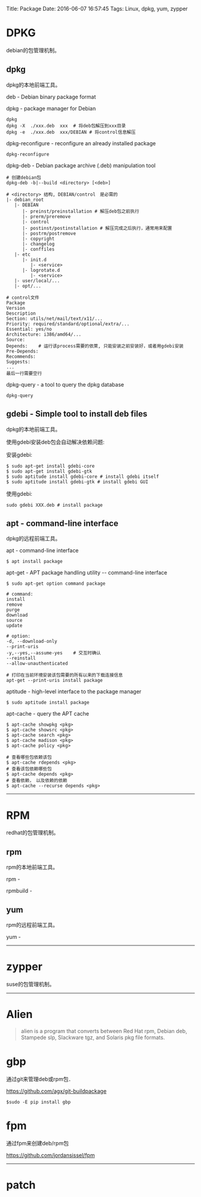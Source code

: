 Title: Package
Date: 2016-06-07 16:57:45
Tags: Linux, dpkg, yum, zypper



# DPKG

debian的包管理机制。

## dpkg

dpkg的本地前端工具。

deb - Debian binary package format

dpkg - package manager for Debian

    dpkg
    dpkg -X  ./xxx.deb  xxx  # 将deb包解压到xxx目录
    dpkg -e  ./xxx.deb  xxx/DEBIAN # 将control信息解压

dpkg-reconfigure - reconfigure an already installed package

    dpkg-reconfigure

dpkg-deb - Debian package archive (.deb) manipulation tool

    # 创建debian包
    dpkg-deb -b|--build <directory> [<deb>]

    # <directory> 结构, DEBIAN/control　是必需的
    |- debian_root
       |- DEBIAN
          |- preinst/preinstallation # 解压deb包之前执行
          |- prerm/preremove
          |- control
          |- postinst/postinstallation # 解压完成之后执行，通常用来配置
          |- postrm/postremove
          |- copyright
          |- changelog
          |- conffiles
       |- etc
          |- init.d
             |- <service>
          |- logrotate.d
             |- <service>
       |- user/local/...
       |- opt/...

    # control文件
    Package
    Version
    Description
    Section: utils/net/mail/text/x11/...
    Priority: required/standard/optional/extra/...
    Essential: yes/no
    Architecture: i386/amd64/...
    Source:
    Depends:    # 运行该process需要的依萊, 只能安装之前安装好，或者用gdebi安装
    Pre-Depends:
    Recommends:
    Suggests:
    ...
    最后一行需要空行

dpkg-query - a tool to query the dpkg database

    dpkg-query

## gdebi - Simple tool to install deb files

dpkg的本地前端工具。

使用gdebi安装deb包会自动解决依赖问题:

安装gdebi:

    $ sudo apt-get install gdebi-core
    $ sudo apt-get install gdebi-gtk
    $ sudo aptitude install gdebi-core # install gdebi itself
    $ sudo aptitude install gdebi-gtk # install gdebi GUI

使用gdebi:

    sudo gdebi XXX.deb # install package

## apt - command-line interface

dpkg的远程前端工具。

apt - command-line interface

    $ apt install package

apt-get - APT package handling utility -- command-line interface

    $ sudo apt-get option command package

    # command:
    install
    remove
    purge
    download
    source
    update

    # option:
    -d, --download-only
    --print-uris
    -y,--yes,--assume-yes    # 交互时确认
    --reinstall
    --allow-unauthenticated

    # 打印在当前环境安装该包需要的所有以来的下载连接信息
    apt-get --print-uris install package

aptitude - high-level interface to the package manager

    $ sudo aptitude install package

apt-cache - query the APT cache

    $ apt-cache showpkg <pkg>
    $ apt-cache showsrc <pkg>
    $ apt-cache search <pkg>
    $ apt-cache madison <pkg>
    $ apt-cache policy <pkg>

    # 查看哪些包依赖该包
    $ apt-cache rdepends <pkg>
    # 查看该包依赖哪些包
    $ apt-cache depends <pkg>
    # 查看依赖，　以及依赖的依赖
    $ apt-cache --recurse depends <pkg>

***

# RPM

redhat的包管理机制。

## rpm

rpm的本地前端工具。

rpm -

rpmbuild -

## yum

rpm的远程前端工具。

yum -

***

# zypper

suse的包管理机制。

***

# Alien

> alien is a program that converts between Red Hat rpm, Debian deb, Stampede slp, Slackware tgz, and Solaris pkg file formats.

# gbp

通过git来管理deb或rpm包．

<https://github.com/agx/git-buildpackage>

    $sudo -E pip install gbp

# fpm

通过fpm来创建deb/rpm包

<https://github.com/jordansissel/fpm>

***

# patch
